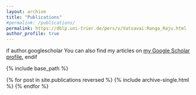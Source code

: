 ```yaml
---
layout: archive
title: "Publications"
#permalink: /publications/
permalink: https://dblp.uni-trier.de/pers/v/Vatsavai:Ranga_Raju.html
author_profile: true
---
```


if author.googlescholar
  You can also find my articles on <u><a href="{{author.googlescholar}}">my Google Scholar profile</a>.</u>
endif

{% include base_path %}

{% for post in site.publications reversed %}
  {% include archive-single.html %}
{% endfor %}
